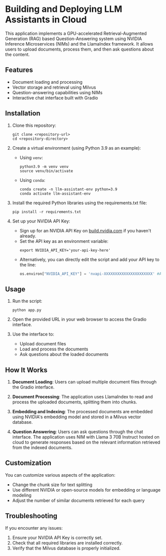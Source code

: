 # Building and Deploying LLM Assistants in Cloud

This application implements a GPU-accelerated Retrieval-Augmented Generation (RAG) based Question-Answering system using NVIDIA Inference Microservices (NIMs) and the LlamaIndex framework. It allows users to upload documents, process them, and then ask questions about the content.

## Features

- Document loading and processing
- Vector storage and retrieval using Milvus
- Question-answering capabilities using NIMs
- Interactive chat interface built with Gradio

## Installation

1. Clone this repository:
   ```
   git clone <repository-url>
   cd <repository-directory>
   ```

2. Create a virtual environment (using Python 3.9 as an example):
   - Using `venv`:
      ```
      python3.9 -m venv venv
      source venv/bin/activate
      ```
   - Using `conda`:
      ```
      conda create -n llm-assistant-env python=3.9
      conda activate llm-assistant-env
      ```

3. Install the required Python libraries using the requirements.txt file:
   ```
   pip install -r requirements.txt
   ```

4. Set up your NVIDIA API Key:
   - Sign up for an NVIDIA API Key on [build.nvidia.com](build.nvidia.com) if you haven't already.
   - Set the API key as an environment variable:
     ```
     export NVIDIA_API_KEY='your-api-key-here'
     ```
   - Alternatively, you can directly edit the script and add your API key to the line:
     ```python
     os.environ["NVIDIA_API_KEY"] = 'nvapi-XXXXXXXXXXXXXXXXXXXXXX' #Add NVIDIA API Key
     ```

## Usage

1. Run the script:
   ```
   python app.py
   ```

2. Open the provided URL in your web browser to access the Gradio interface.

3. Use the interface to:
   - Upload document files
   - Load and process the documents
   - Ask questions about the loaded documents

## How It Works

1. **Document Loading**: Users can upload multiple document files through the Gradio interface.

2. **Document Processing**: The application uses LlamaIndex to read and process the uploaded documents, splitting them into chunks.

3. **Embedding and Indexing**: The processed documents are embedded using NVIDIA's embedding model and stored in a Milvus vector database.

4. **Question Answering**: Users can ask questions through the chat interface. The application uses NIM with Llama 3 70B Instruct hosted on cloud to generate responses based on the relevant information retrieved from the indexed documents.

## Customization

You can customize various aspects of the application:

- Change the chunk size for text splitting
- Use different NVIDIA or open-source models for embedding or language modeling
- Adjust the number of similar documents retrieved for each query

## Troubleshooting

If you encounter any issues:

1. Ensure your NVIDIA API Key is correctly set.
2. Check that all required libraries are installed correctly.
3. Verify that the Milvus database is properly initialized.

